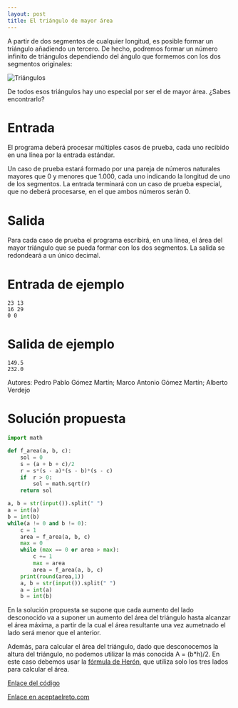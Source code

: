 ```yaml
---
layout: post
title: El triángulo de mayor área
---
```


A partir de dos segmentos de cualquier longitud, es posible formar un triángulo añadiendo un tercero. De hecho, podremos formar un número 
infinito de triángulos dependiendo del ángulo que formemos con los dos segmentos originales:

![Triángulos](https://www.aceptaelreto.com/pub/problems/v003/50/st/statements/Spanish/Triangulos.svg)

De todos esos triángulos hay uno especial por ser el de mayor área. ¿Sabes encontrarlo?

# Entrada

El programa deberá procesar múltiples casos de prueba, cada uno recibido en una línea por la entrada estándar.

Un caso de prueba estará formado por una pareja de números naturales mayores que 0 y menores que 1.000, cada uno indicando la longitud de uno de los segmentos. La entrada terminará con un caso de prueba especial, que no deberá procesarse, en el que ambos números serán 0.

# Salida

Para cada caso de prueba el programa escribirá, en una línea, el área del mayor triángulo que se pueda formar con los dos segmentos. La salida se redondeará a un único decimal.

# Entrada de ejemplo

```
23 13
16 29
0 0
```

# Salida de ejemplo 

```
149.5
232.0
```

Autores:	Pedro Pablo Gómez Martín; Marco Antonio Gómez Martín; Alberto Verdejo

# Solución propuesta

``` python
import math

def f_area(a, b, c):
    sol = 0
    s = (a + b + c)/2
    r = s*(s - a)*(s - b)*(s - c)
    if  r > 0:
        sol = math.sqrt(r)
    return sol

a, b = str(input()).split(" ")
a = int(a)
b = int(b)
while(a != 0 and b != 0):
    c = 1
    area = f_area(a, b, c)
    max = 0
    while (max == 0 or area > max):
        c += 1
        max = area
        area = f_area(a, b, c)
    print(round(area,1))
    a, b = str(input()).split(" ")
    a = int(a)
    b = int(b)

```

En la solución propuesta se supone que cada aumento del lado desconocido va a suponer un aumento del área del triángulo hasta alcanzar el área máxima, a partir de la cual el área resultante una vez aumetnado el lado será menor que el anterior.

Además, para calcular el área del triángulo, dado que desconocemos la altura del triángulo, no podemos utilizar la más conocida A = (b\*h)/2. En este caso debemos usar la [fórmula de Herón](https://es.wikipedia.org/wiki/F%C3%B3rmula_de_Her%C3%B3n), que utiliza solo los tres lados para calcular el área.

[Enlace del código](https://github.com/israelem/aceptaelreto/blob/master/codes/2017-05-22-triangulo_mayor.py)

[Enlace en aceptaelreto.com](https://www.aceptaelreto.com/pub/problems/v003/50/st/statements/Spanish/index.html)
